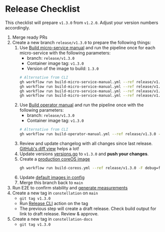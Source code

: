 # Release Checklist

This checklist will prepare `v1.3.0` from `v1.2.0`. Adjust your version numbers accordingly.

1. Merge ready PRs
2. Create a new branch `release/v1.3.0` to prepare the following things:
    1. Use [Build micro-service manual](https://github.com/edgelesssys/constellation/actions/workflows/build-micro-service-manual.yml) and run the pipeline once for each micro-service with the following parameters:
        * branch: `release/v1.3.0`
        * Container image tag: `v1.3.0`
        * Version of the image to build: `1.3.0`
        ```sh
        # Alternative from CLI
        gh workflow run build-micro-service-manual.yml --ref release/v1.3.0 -F microService=access-manager -F imageTag=v1.3.0 -F version=1.3.0
        gh workflow run build-micro-service-manual.yml --ref release/v1.3.0 -F microService=join-service -F imageTag=v1.3.0 -F version=1.3.0
        gh workflow run build-micro-service-manual.yml --ref release/v1.3.0 -F microService=kmsserver -F imageTag=v1.3.0 -F version=1.3.0
        gh workflow run build-micro-service-manual.yml --ref release/v1.3.0 -F microService=verification-service -F imageTag=v1.3.0 -F version=1.3.0
        ```
    2. Use [Build operator manual](https://github.com/edgelesssys/constellation/actions/workflows/build-operator-manual.yml) and run the pipeline once with the following parameters:
        * branch: `release/v1.3.0`
        * Container image tag: `v1.3.0`
        ```sh
        # Alternative from CLI
        gh workflow run build-operator-manual.yml --ref release/v1.3.0 -F imageTag=v1.3.0
        ```
    3. Review and update changelog with all changes since last release. [GitHub's diff view](https://github.com/edgelesssys/constellation/compare/v1.2.0...main) helps a lot!
    4. Update versions [versions.go](../internal/versions/versions.go#L33-L36) to `v1.3.0` and **push your changes**.
    5. Create a [production coreOS image](/.github/workflows/build-coreos.yml)
        ```sh
        gh workflow run build-coreos.yml --ref release/v1.3.0 -F debug=false -F coreOSConfigBranch=constellation
        ```
    6. Update [default images in config](/internal/config/images_enterprise.go)
    7. Merge this branch back to `main`
3. Run E2E to confirm stability and [generate measurements](/.github/workflows/e2e-test-manual.yml)
4. Create a new tag in `constellation` on `main`
    * `git tag v1.3.0`
    * Run [Release CLI](https://github.com/edgelesssys/constellation/actions/workflows/release-cli.yml) action on the tag
    * The previous step will create a draft release. Check build output for link to draft release. Review & approve.
5. Create a new tag in `constellation-docs`
    * `git tag v1.3.0`

